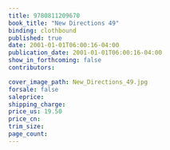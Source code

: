 ```yaml
---
title: 9780811209670
book_title: "New Directions 49"
binding: clothbound
published: true
date: 2001-01-01T06:00:16-04:00
publication_date: 2001-01-01T06:00:16-04:00
show_in_forthcoming: false
contributors:

cover_image_path: New_Directions_49.jpg
forsale: false
saleprice:
shipping_charge:
price_us: 19.50
price_cn:
trim_size:
page_count:
---
```


